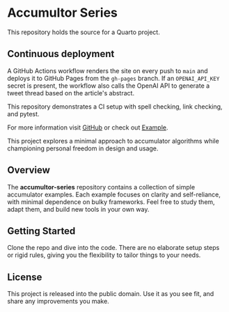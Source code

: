 
# Accumultor Series

This repository holds the source for a Quarto project.

## Continuous deployment

A GitHub Actions workflow renders the site on every push to `main` and deploys
it to GitHub Pages from the `gh-pages` branch. If an `OPENAI_API_KEY` secret is
present, the workflow also calls the OpenAI API to generate a tweet thread based
on the article's abstract.

This repository demonstrates a CI setup with spell checking, link checking, and pytest.

For more information visit [GitHub](https://github.com) or check out [Example](https://example.com).

This project explores a minimal approach to accumulator algorithms while championing personal freedom in design and usage.

## Overview

The **accumultor-series** repository contains a collection of simple accumulator examples. Each example focuses on clarity and self-reliance, with minimal dependence on bulky frameworks. Feel free to study them, adapt them, and build new tools in your own way.

## Getting Started

Clone the repo and dive into the code. There are no elaborate setup steps or rigid rules, giving you the flexibility to tailor things to your needs.

## License

This project is released into the public domain. Use it as you see fit, and share any improvements you make.

